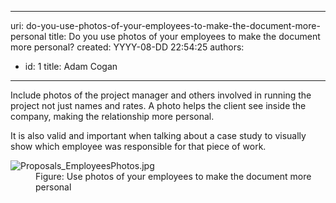 

---
uri: do-you-use-photos-of-your-employees-to-make-the-document-more-personal
title: Do you use photos of your employees to make the document more personal?
created: YYYY-08-DD 22:54:25
authors:
  - id: 1
    title: Adam Cogan
---




<span class='intro'> <p class="ssw15-rteElement-P">Include photos of the project manager and others involved in running the project not just names and rates. A photo helps the client see inside the company, making the relationship more personal.</p><p class="ssw15-rteElement-P">It is also valid and important when talking about a case study to visually show which employee was responsible for that piece of work.​<br></p> </span>

<dl class="image"><dt>​<img src="/PublishingImages/Proposals_EmployeesPhotos.jpg" alt="Proposals_EmployeesPhotos.jpg" />​</dt><dd>Figure&#58; Use photos of your employees to make the document more personal​<br></dd></dl>


